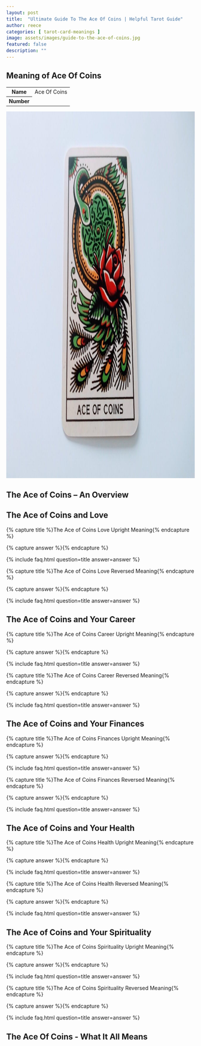 ```yaml
---
layout: post
title:  "Ultimate Guide To The Ace Of Coins | Helpful Tarot Guide"
author: reece
categories: [ tarot-card-meanings ]
image: assets/images/guide-to-the-ace-of-coins.jpg
featured: false
description: ""
---
```


## Meaning of Ace Of Coins

<div class="overview">

  <table>
    <tbody>
      <tr>
        <th>Name</th>
        <td>Ace Of Coins</td>
      </tr>
      <tr>
        <th>Number</th>
        <td></td>
      </tr>
    </tbody>
  </table>

</div>

<img width="1280" height="977" src="/assets/images/tarot-cards/ace-of-coins.jpg" />

## The Ace of Coins – An Overview



## The Ace of Coins and Love

{% capture title %}The Ace of Coins Love Upright Meaning{% endcapture %}

{% capture answer %}{% endcapture %}

{% include faq.html question=title answer=answer %}

{% capture title %}The Ace of Coins Love Reversed Meaning{% endcapture %}

{% capture answer %}{% endcapture %}

{% include faq.html question=title answer=answer %}

## The Ace of Coins and Your Career

{% capture title %}The Ace of Coins Career Upright Meaning{% endcapture %}

{% capture answer %}{% endcapture %}

{% include faq.html question=title answer=answer %}

{% capture title %}The Ace of Coins Career Reversed Meaning{% endcapture %}

{% capture answer %}{% endcapture %}

{% include faq.html question=title answer=answer %}

## The Ace of Coins and Your Finances

{% capture title %}The Ace of Coins Finances Upright Meaning{% endcapture %}

{% capture answer %}{% endcapture %}

{% include faq.html question=title answer=answer %}

{% capture title %}The Ace of Coins Finances Reversed Meaning{% endcapture %}

{% capture answer %}{% endcapture %}

{% include faq.html question=title answer=answer %}

## The Ace of Coins and Your Health

{% capture title %}The Ace of Coins Health Upright Meaning{% endcapture %}

{% capture answer %}{% endcapture %}

{% include faq.html question=title answer=answer %}

{% capture title %}The Ace of Coins Health Reversed Meaning{% endcapture %}

{% capture answer %}{% endcapture %}

{% include faq.html question=title answer=answer %}

## The Ace of Coins and Your Spirituality

{% capture title %}The Ace of Coins Spirituality Upright Meaning{% endcapture %}

{% capture answer %}{% endcapture %}

{% include faq.html question=title answer=answer %}

{% capture title %}The Ace of Coins Spirituality Reversed Meaning{% endcapture %}

{% capture answer %}{% endcapture %}

{% include faq.html question=title answer=answer %}

## The Ace Of Coins - What It All Means

